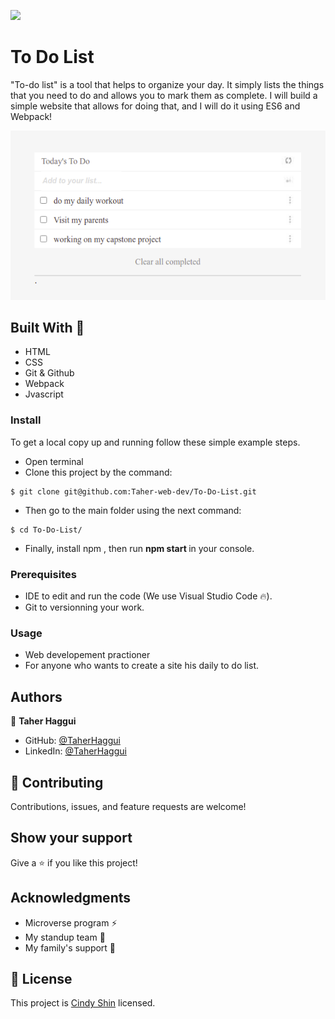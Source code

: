 ![](https://img.shields.io/badge/Microverse-blueviolet) 

# To Do List 
"To-do list" is a tool that helps to organize your day. It simply lists the things that you need to do and allows you to mark them as complete. I will build a simple website that allows for doing that, and I  will do it using ES6 and Webpack!

![home_page](https://github.com/Taher-web-dev/To-Do-List/blob/list-structure/src/assets/Images/to-do-list.png)

## Built With 🔨

- HTML
- CSS
- Git & Github
- Webpack
- Jvascript

### Install

To get a local copy up and running follow these simple example steps.
- Open terminal
- Clone this project by the command: 

```
$ git clone git@github.com:Taher-web-dev/To-Do-List.git
```

- Then go to the main folder using the next command:

```
$ cd To-Do-List/
```

- Finally, install npm , then run <b> npm start </b> in your console.


### Prerequisites

- IDE to edit and run the code (We use Visual Studio Code 🔥).
- Git to versionning your work.


### Usage

- Web developement practioner
- For anyone who wants to create a site his daily to do list.


## Authors

👤 **Taher Haggui**

- GitHub: [@TaherHaggui](https://github.com/Taher-web-dev)
- LinkedIn: [@TaherHaggui](https://www.linkedin.com/in/taher-haggui-66b5a6198/)


## 🤝 Contributing

Contributions, issues, and feature requests are welcome!



## Show your support

Give a ⭐️ if you like this project!


## Acknowledgments
- Microverse program ⚡
- My standup team 🏹
- My family's support 🙌

## 📝 License

This project is [Cindy Shin](https://www.behance.net/adagio07) licensed.
